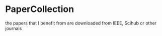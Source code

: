 # PaperCollection
the papers that I benefit from are downloaded from IEEE, Scihub or other journals 
